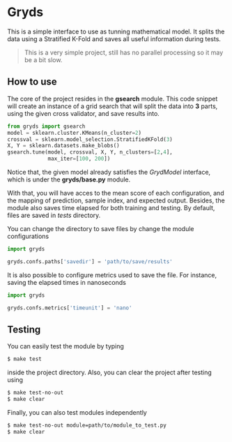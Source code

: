 # Gryds
This is a simple interface to use as tunning mathematical model. It splits the 
data using a Stratified K-Fold and saves all useful information during tests.

> This is a very simple project, still has no parallel processing so it may be a
bit slow.

## How to use

The core of the project resides in the **gsearch** module. This code snippet
will create an instance of a grid search that will split the data into **3**
parts, using the given cross validator, and save results into.

```python
from gryds import gsearch
model = sklearn.cluster.KMeans(n_cluster=2)
crossval = sklearn.model_selection.StratifiedKFold(3)
X, Y = sklearn.datasets.make_blobs()
gsearch.tune(model, crossval, X, Y, n_clusters=[2,4],
             max_iter=[100, 200])
```

Notice that, the given model already satisfies the *GrydModel* interface, which
is under the **gryds/base.py** module.

With that, you will have acces to the mean score of each configuration, and
the mapping of prediction, sample index, and expected output. Besides, the
module also saves time elapsed for both training and testing. By default, files
are saved in _tests_ directory.

You can change the directory to save files by change the module configurations
```python
import gryds

gryds.confs.paths['savedir'] = 'path/to/save/results'
```

It is also possible to configure metrics used to save the file. For instance,
saving the elapsed times in nanoseconds
```python
import gryds

gryds.confs.metrics['timeunit'] = 'nano'
```

## Testing

You can easily test the module by typing
```bash
$ make test
```

inside the project directory. Also, you can clear the project after testing
using
```bash
$ make test-no-out
$ make clear
```

Finally, you can also test modules independently
```bash
$ make test-no-out module=path/to/module_to_test.py
$ make clear
```

